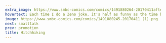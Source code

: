 ```yaml
---
extra_image: https://www.smbc-comics.com/comics/1491880264-20170411after.png
hovertext: Each time I do a Zeno joke, it's half as funny as the time before.
image: https://www.smbc-comics.com/comics/1491880245-20170411 (1).png
next: smalltalk
prev: promotion
title: Hitchhiking
---
```

